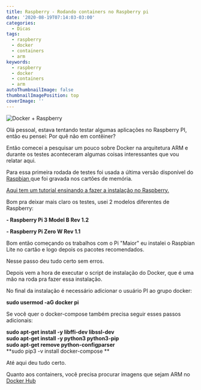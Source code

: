 ```yaml
---
title: Raspberry - Rodando containers no Raspberry pi
date: '2020-08-19T07:14:03-03:00'
categories:
  - Dicas
tags:
  - raspberry
  - docker
  - containers
  - arm
keywords:
  - raspberry
  - docker
  - containers
  - arm
autoThumbnailImage: false
thumbnailImagePosition: top
coverImage: ''
---
```

![Docker + Raspberry](/images/uploads/1-sld_ocnoe1dvkrij1whliw.png)

Olá pessoal, estava tentando testar algumas aplicações no Raspberry PI, então eu pensei: Por quê não em contêiner?

Então comecei a pesquisar um pouco sobre Docker na arquitetura ARM e durante os testes aconteceram algumas coisas interessantes que vou relatar aqui.

Para essa primeira rodada de testes foi usada a última versão disponível do [Raspbian ](https://www.raspberrypi.org/downloads/raspberry-pi-os/)que foi gravada nos cartões de memória. 

[Aqui tem um tutorial ensinando a fazer a instalação no Raspberry.](https://dev.to/rohansawant/installing-docker-and-docker-compose-on-the-raspberry-pi-in-5-simple-steps-3mgl)

Bom pra deixar mais claro os testes, usei 2 modelos diferentes de Raspberry:

**\- Raspberry Pi 3 Model B Rev 1.2**

**\- Raspberry Pi Zero W Rev 1.1**

Bom então começando os trabalhos com o Pi "Maior" eu instalei o Raspbian Lite no cartão e logo depois os pacotes recomendados.

Nesse passo deu tudo certo sem erros.

Depois vem a hora de executar o script de instalação do Docker, que é uma mão na roda pra fazer essa instalação.

No final da instalação é necessário adicionar o usuário PI ao grupo docker:

**sudo usermod -aG docker pi**

Se você quer o docker-compose também precisa seguir esses passos adicionais:

**sudo apt-get install -y libffi-dev libssl-dev**
\
**sudo apt-get install -y python3 python3-pip**
\
**sudo apt-get remove python-configparser**
\
**sudo pip3 -v install docker-compose **

Até aqui deu tudo certo. 

Quanto aos containers, você precisa procurar imagens que sejam ARM no [Docker Hub](https://hub.docker.com/search?type=image&architecture=arm)
